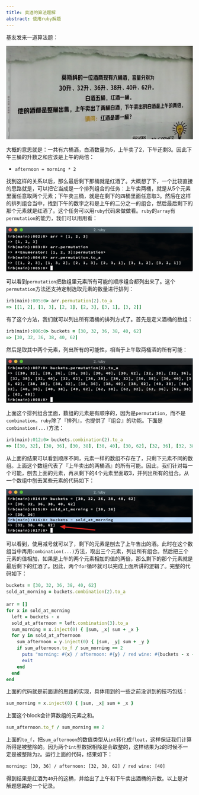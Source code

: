 ```yaml
---
title: 卖酒的算法题解
abstract: 使用ruby解题
---
```




基友发来一道算法题：

![](https://raw.githubusercontent.com/liweinan/blogpic2019/master/data/apr29/62431556452280_.pic_hd.jpg)

大概的意思就是：一共有六桶酒，白酒数量为5，上午卖了2，下午还剩3。因此下午三桶的升数之和应该是上午的两倍：

* `afternoon = morning * 2`

找到这样的关系以后，那么最后剩下那桶就是红酒了。大概想了下，一个比较直接的思路就是，可以把它当成是一个排列组合的任务：上午卖两桶，就是从5个元素里面任意取两个元素；下午卖三桶，就是在剩下的四桶里面任意取3。然后在这样的排列组合当中，找到下午的数字之和是上午的二分之一的组合，然后最后剩下的那个元素就是红酒了。这个任务可以用`ruby`代码来做做看。`ruby`的`array`有`permutation`的能力，我们可以用用看：

![](https://raw.githubusercontent.com/liweinan/blogpic2019/master/data/apr29/A4B83EDD-55D9-46AD-9F07-C5F90BE3B8FD.png)

可以看到`permutation`把数组里元素所有可能的顺序组合都列出来了。这个`permutation`方法还支持定制选取元素的数量进行排列：

```ruby
irb(main):005:0> arr.permutation(2).to_a
=> [[1, 2], [1, 3], [2, 1], [2, 3], [3, 1], [3, 2]]
```

有了这个方法，我们就可以列出所有酒桶的排列方式了。首先是定义酒桶的数组：

```ruby
irb(main):006:0> buckets = [30, 32, 36, 38, 40, 62]
=> [30, 32, 36, 38, 40, 62]
```

然后是取其中两个元素，列出所有的可能性，相当于上午取两桶酒的所有可能：

![](https://raw.githubusercontent.com/liweinan/blogpic2019/master/data/apr29/EE0BFF88-3E42-4E81-A077-C44A37F43673.png)

上面这个排列组合里面，数组的元素是有顺序的，因为是`permutation`，而不是`combination`。`ruby`除了『排列』，也提供了『组合』的功能。下面是`combination(...)`方法：

```ruby
irb(main):012:0> buckets.combination(2).to_a
=> [[30, 32], [30, 36], [30, 38], [30, 40], [30, 62], [32, 36], [32, 38], [32, 40], [32, 62], [36, 38], [36, 40], [36, 62], [38, 40], [38, 62], [40, 62]]
```

从上面的结果可以看到顺序不同，元素一样的数组不存在了，只剩下元素不同的数组。上面这个数组代表了『上午卖出的两桶酒』的所有可能。因此，我们针对每一个可能，刨去上面的元素，再从剩下的4个元素里面取3，并列出所有的组合。从一个数组中刨去某些元素的代码如下：

![](https://raw.githubusercontent.com/liweinan/blogpic2019/master/data/apr29/BCC76026-DB27-4ED5-B5EA-53831592F28F.png)

可以看到，使用减号就可以了，剩下的元素是刨去了上午售出的酒。此时在这个数组当中再用`combination(...)`方法，取出三个元素，列出所有组合。然后把三个元素的值相加，如果是上午的两个元素相加的值的两倍，那么剩下的那个元素就是最后剩下的红酒了。因此，两个`for`循环就可以完成上面所讲的逻辑了。完整的代码如下：

```ruby
buckets = [30, 32, 36, 38, 40, 62]
sold_at_morning = buckets.combination(2).to_a

arr = []
for x in sold_at_morning
  left = buckets - x
  sold_at_afternoon = left.combination(3).to_a
  sum_morning = x.inject(0) { |sum, _x| sum + _x }
  for y in sold_at_afternoon
    sum_afternoon = y.inject(0) { |sum, _y| sum + _y }
    if sum_afternoon.to_f / sum_morning == 2
      puts "morning: #{x} / afternoon: #{y} / red wine: #{buckets - x - y}"
      exit
    end
  end
end
```

上面的代码就是前面讲的思路的实现，具体用到的一些之前没讲到的技巧包括：

```ruby
sum_morning = x.inject(0) { |sum, _x| sum + _x }
```

上面这个block会计算数组的元素之和。

```ruby
sum_afternoon.to_f / sum_morning == 2
```

上面的`to_f`，把`sum_afternoon`的数值类型从`int`转化成`float`，这样保证我们计算所得是被整除的。因为两个`int`型数据相除是会取整的，这样结果为`2`的时候不一定是被整除为`2`。运行上面的代码，结果如下：

```txt
morning: [30, 36] / afternoon: [32, 38, 62] / red wine: [40]
```

得到结果是红酒为`40`升的这桶，并给出了上午和下午卖出酒桶的升数。以上是对解题思路的一个记录。


